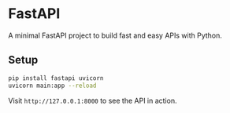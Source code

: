 # FastAPI

A minimal FastAPI project to build fast and easy APIs with Python.

## Setup

```bash
pip install fastapi uvicorn
uvicorn main:app --reload
````

Visit `http://127.0.0.1:8000` to see the API in action.
